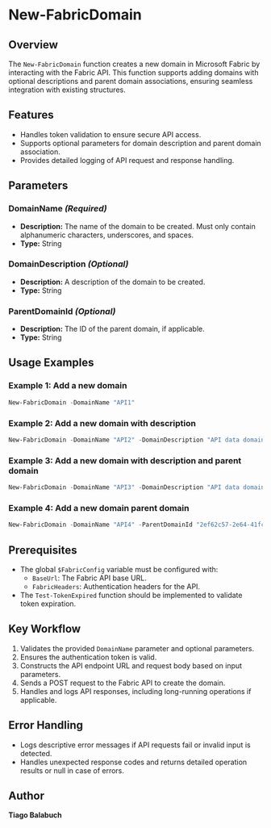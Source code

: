# New-FabricDomain

## Overview

The `New-FabricDomain` function creates a new domain in Microsoft Fabric by interacting with the Fabric API. This function supports adding domains with optional descriptions and parent domain associations, ensuring seamless integration with existing structures.

## Features

- Handles token validation to ensure secure API access.
- Supports optional parameters for domain description and parent domain association.
- Provides detailed logging of API request and response handling.

## Parameters

### DomainName *(Required)*

- **Description:** The name of the domain to be created. Must only contain alphanumeric characters, underscores, and spaces.
- **Type:** String

### DomainDescription *(Optional)*

- **Description:** A description of the domain to be created.
- **Type:** String

### ParentDomainId *(Optional)*

- **Description:** The ID of the parent domain, if applicable.
- **Type:** String

## Usage Examples

### Example 1: Add a new domain

```powershell
New-FabricDomain -DomainName "API1" 
```

### Example 2: Add a new domain with description

```powershell
New-FabricDomain -DomainName "API2" -DomainDescription "API data domain"
```

### Example 3: Add a new domain with description and parent domain

```powershell
New-FabricDomain -DomainName "API3" -DomainDescription "API data domain" -ParentDomainId "2ef62c57-2e64-41fc-81c5-a80ad370172d"
```

### Example 4: Add a new domain parent domain

```powershell
New-FabricDomain -DomainName "API4" -ParentDomainId "2ef62c57-2e64-41fc-81c5-a80ad370172d"
```

## Prerequisites

- The global `$FabricConfig` variable must be configured with:
  - `BaseUrl`: The Fabric API base URL.
  - `FabricHeaders`: Authentication headers for the API.
- The `Test-TokenExpired` function should be implemented to validate token expiration.

## Key Workflow

1. Validates the provided `DomainName` parameter and optional parameters.
2. Ensures the authentication token is valid.
3. Constructs the API endpoint URL and request body based on input parameters.
4. Sends a POST request to the Fabric API to create the domain.
5. Handles and logs API responses, including long-running operations if applicable.

## Error Handling

- Logs descriptive error messages if API requests fail or invalid input is detected.
- Handles unexpected response codes and returns detailed operation results or null in case of errors.

## Author

**Tiago Balabuch**

